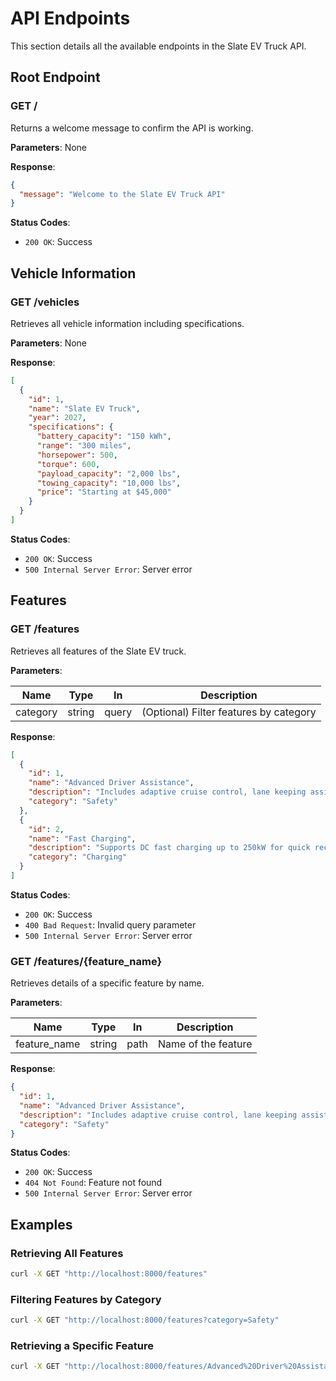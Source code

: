 # API Endpoints

This section details all the available endpoints in the Slate EV Truck API.

## Root Endpoint

### GET /

Returns a welcome message to confirm the API is working.

**Parameters**: None

**Response**:

```json
{
  "message": "Welcome to the Slate EV Truck API"
}
```

**Status Codes**:

- `200 OK`: Success

## Vehicle Information

### GET /vehicles

Retrieves all vehicle information including specifications.

**Parameters**: None

**Response**:

```json
[
  {
    "id": 1,
    "name": "Slate EV Truck",
    "year": 2027,
    "specifications": {
      "battery_capacity": "150 kWh",
      "range": "300 miles",
      "horsepower": 500,
      "torque": 600,
      "payload_capacity": "2,000 lbs",
      "towing_capacity": "10,000 lbs",
      "price": "Starting at $45,000"
    }
  }
]
```

**Status Codes**:

- `200 OK`: Success
- `500 Internal Server Error`: Server error

## Features

### GET /features

Retrieves all features of the Slate EV truck.

**Parameters**:

| Name     | Type   | In    | Description                            |
| -------- | ------ | ----- | -------------------------------------- |
| category | string | query | (Optional) Filter features by category |

**Response**:

```json
[
  {
    "id": 1,
    "name": "Advanced Driver Assistance",
    "description": "Includes adaptive cruise control, lane keeping assist, and automatic emergency braking",
    "category": "Safety"
  },
  {
    "id": 2,
    "name": "Fast Charging",
    "description": "Supports DC fast charging up to 250kW for quick recharging on the go",
    "category": "Charging"
  }
]
```

**Status Codes**:

- `200 OK`: Success
- `400 Bad Request`: Invalid query parameter
- `500 Internal Server Error`: Server error

### GET /features/{feature_name}

Retrieves details of a specific feature by name.

**Parameters**:

| Name         | Type   | In   | Description         |
| ------------ | ------ | ---- | ------------------- |
| feature_name | string | path | Name of the feature |

**Response**:

```json
{
  "id": 1,
  "name": "Advanced Driver Assistance",
  "description": "Includes adaptive cruise control, lane keeping assist, and automatic emergency braking",
  "category": "Safety"
}
```

**Status Codes**:

- `200 OK`: Success
- `404 Not Found`: Feature not found
- `500 Internal Server Error`: Server error

## Examples

### Retrieving All Features

```bash
curl -X GET "http://localhost:8000/features"
```

### Filtering Features by Category

```bash
curl -X GET "http://localhost:8000/features?category=Safety"
```

### Retrieving a Specific Feature

```bash
curl -X GET "http://localhost:8000/features/Advanced%20Driver%20Assistance"
```
